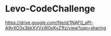 # Levo-CodeChallenge

https://drive.google.com/file/d/1NAF0_qPl-A9yXO3x3bkXVVxW0xKvZ1fz/view?usp=sharing
